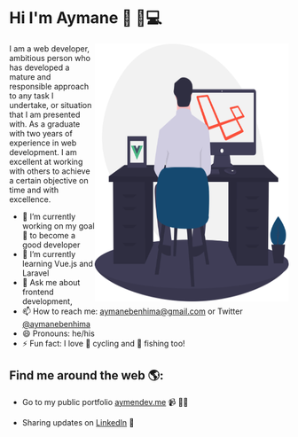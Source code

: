 # Hi I'm Aymane 👋 🏾‍💻

<img align="right" src="https://github.com/aymanebenhima/aymanebenhima/blob/master/_laravel_and_vue.svg" alt="Illustration of dev" width=350px height=465px/>

I am a web developer, ambitious person who has developed a mature and responsible approach to any task I undertake, or situation that I am presented with. As a graduate with two years of experience in web development. I am excellent at working with others to achieve a certain objective on time and with excellence. 

- 🔭 I’m currently working on my goal 🎯 to become a good developer
- 🌱 I’m currently learning Vue.js and Laravel
- 💬 Ask me about frontend development,
- 📫 How to reach me: aymanebenhima@gmail.com or Twitter [@aymanebenhima](twitter.com/aymanebenhima)
- 😄 Pronouns: he/his
- ⚡ Fun fact: I love 🚴 cycling and 🎣 fishing too!

## Find me around the web 🌎:
- Go to my public portfolio <a href="https://www.aymendev.me">aymendev.me</a> 📹 ✍🏾

- Sharing updates on <a href="https://www.linkedin.com/in/aymanebenhima/">LinkedIn</a> 💼
